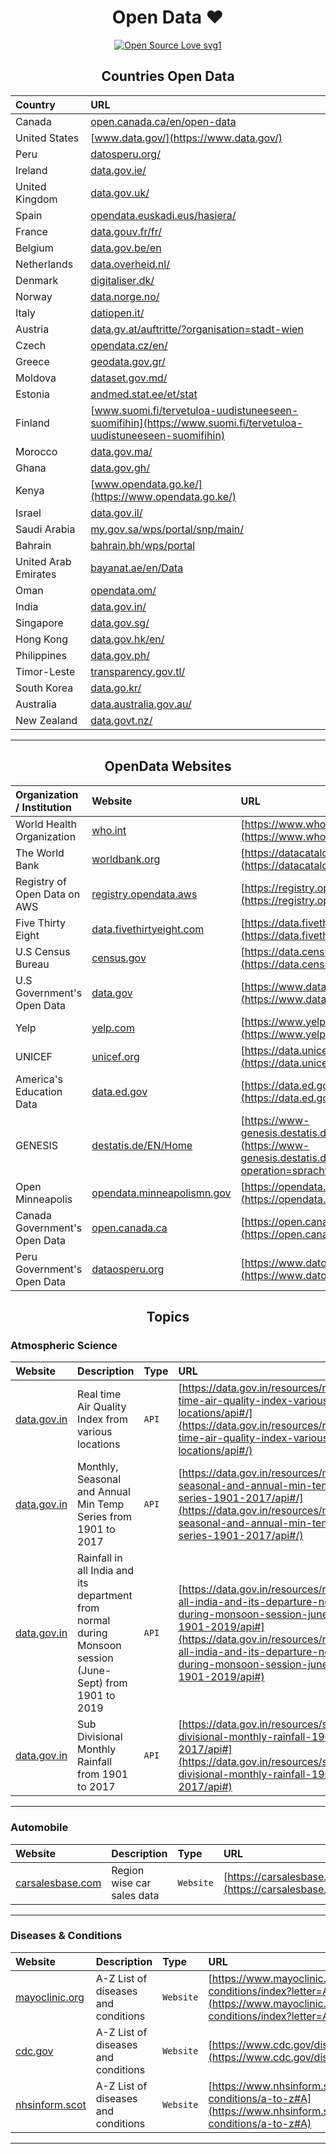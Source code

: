 <div align='center'>
    <h1>Open Data ❤️</h1>
</div>

<div align='center'>

[![Open Source Love svg1](https://badges.frapsoft.com/os/v1/open-source.svg?v=103)](https://github.com/ellerbrock/open-source-badges/)

</div>

<div align='center'>
    <h2>Countries Open Data</h2>
</div>

<center>

|Country|URL|
|:------|:--|
|Canada|[open.canada.ca/en/open-data](https://open.canada.ca/en/open-data)|
|United States|[www.data.gov/](https://www.data.gov/)|
|Peru|[datosperu.org/](https://www.datosperu.org/)|
|Ireland|[data.gov.ie/](https://data.gov.ie/)|
|United Kingdom|[data.gov.uk/](https://data.gov.uk/)|
|Spain|[opendata.euskadi.eus/hasiera/](https://opendata.euskadi.eus/hasiera/)|
|France|[data.gouv.fr/fr/](https://www.data.gouv.fr/fr/)|
|Belgium|[data.gov.be/en](https://data.gov.be/en)|
|Netherlands|[data.overheid.nl/](https://data.overheid.nl/)|
|Denmark|[digitaliser.dk/](https://digitaliser.dk/)|
|Norway|[data.norge.no/](https://data.norge.no/)|
|Italy|[datiopen.it/](http://www.datiopen.it/)|
|Austria|[data.gv.at/auftritte/?organisation=stadt-wien](https://www.data.gv.at/auftritte/?organisation=stadt-wien)|
|Czech|[opendata.cz/en/](https://opendata.cz/en/)|
|Greece|[geodata.gov.gr/](http://geodata.gov.gr/)|
|Moldova|[dataset.gov.md/](https://dataset.gov.md/)|
|Estonia|[andmed.stat.ee/et/stat](https://andmed.stat.ee/et/stat)|
|Finland|[www.suomi.fi/tervetuloa-uudistuneeseen-suomifihin](https://www.suomi.fi/tervetuloa-uudistuneeseen-suomifihin)|
|Morocco|[data.gov.ma/](http://data.gov.ma/)|
|Ghana|[data.gov.gh/](https://data.gov.gh/)|
|Kenya|[www.opendata.go.ke/](https://www.opendata.go.ke/)|
|Israel|[data.gov.il/](https://data.gov.il/)|
|Saudi Arabia|[my.gov.sa/wps/portal/snp/main/](https://www.my.gov.sa/wps/portal/snp/main/)|
|Bahrain|[bahrain.bh/wps/portal](https://www.bahrain.bh/wps/portal)|
|United Arab Emirates|[bayanat.ae/en/Data](https://bayanat.ae/en/Data)|
|Oman|[opendata.om/](https://opendata.om/)|
|India|[data.gov.in/](https://www.data.gov.in/)|
|Singapore|[data.gov.sg/](https://data.gov.sg/)|
|Hong Kong|[data.gov.hk/en/](https://data.gov.hk/en/)|
|Philippines|[data.gov.ph/](https://data.gov.ph/)|
|Timor-Leste|[transparency.gov.tl/](http://www.transparency.gov.tl/)|
|South Korea|[data.go.kr/](https://www.data.go.kr/)|
|Australia|[data.australia.gov.au/](http://data.australia.gov.au/)|
|New Zealand|[data.govt.nz/](https://www.data.govt.nz/)|

</center>

---

<div align='center'>
    <h2>OpenData Websites</h2>
</div>

|Organization / Institution|Website|URL|
|:-------------------------|:------|:--|
|World Health Organization|[who.int](https://www.who.int/)|[https://www.who.int/data/gho/data/indicators](https://www.who.int/data/gho/data/indicators)|
|The World Bank|[worldbank.org](https://www.worldbank.org/en/home)|[https://datacatalog.worldbank.org/home](https://datacatalog.worldbank.org/home)
|Registry of Open Data on AWS|[registry.opendata.aws](https://registry.opendata.aws/)|[https://registry.opendata.aws/](https://registry.opendata.aws/)|
|Five Thirty Eight|[data.fivethirtyeight.com](https://data.fivethirtyeight.com/)|[https://data.fivethirtyeight.com/](https://data.fivethirtyeight.com/)|
|U.S Census Bureau|[census.gov](https://www.census.gov/data.html)|[https://data.census.gov/cedsci/](https://data.census.gov/cedsci/)|
|U.S Government's Open Data|[data.gov](https://www.data.gov/)|[https://www.data.gov/](https://www.data.gov/)|
|Yelp|[yelp.com](https://www.yelp.com)|[https://www.yelp.com/dataset](https://www.yelp.com/dataset)|
|UNICEF|[unicef.org](https://www.unicef.org)|[https://data.unicef.org/](https://data.unicef.org/)|
|America's Education Data|[data.ed.gov](https://data.ed.gov/)|[https://data.ed.gov/dataset](https://data.ed.gov/dataset)|
|GENESIS|[destatis.de/EN/Home](https://www.destatis.de/EN/Home)|[https://www-genesis.destatis.de/genesis/online/data](https://www-genesis.destatis.de/genesis/online/data?operation=sprachwechsel&language=en)|
|Open Minneapolis|[opendata.minneapolismn.gov](https://opendata.minneapolismn.gov/)|[https://opendata.minneapolismn.gov/](https://opendata.minneapolismn.gov/)|
|Canada Government's Open Data|[open.canada.ca](https://www.canada.ca/en.html)|[https://open.canada.ca/en/open-data](https://open.canada.ca/en/open-data)|
|Peru Government's Open Data|[dataosperu.org](https://www.datosperu.org/)|[https://www.datosperu.org/](https://www.datosperu.org/)|


<div align='center'>
    <h2>Topics</h2>
</div>

### Atmospheric Science
|Website|Description|Type|URL|
|:------|:----------|:---|:--|
|[data.gov.in](https://www.data.gov.in)|Real time Air Quality Index from various locations|`API`|[https://data.gov.in/resources/real-time-air-quality-index-various-locations/api#/](https://data.gov.in/resources/real-time-air-quality-index-various-locations/api#/)|
|[data.gov.in](https://www.data.gov.in)|Monthly, Seasonal and Annual Min Temp Series from 1901 to 2017|`API`|[https://data.gov.in/resources/monthly-seasonal-and-annual-min-temp-series-1901-2017/api#/](https://data.gov.in/resources/monthly-seasonal-and-annual-min-temp-series-1901-2017/api#/)|
|[data.gov.in](https://www.data.gov.in)|Rainfall in all India and its department from normal during Monsoon session (June-Sept) from 1901 to 2019|`API`|[https://data.gov.in/resources/rainfall-all-india-and-its-departure-normal-during-monsoon-session-june-sept-1901-2019/api#](https://data.gov.in/resources/rainfall-all-india-and-its-departure-normal-during-monsoon-session-june-sept-1901-2019/api#)|
|[data.gov.in](https://www.data.gov.in)|Sub Divisional Monthly Rainfall from 1901 to 2017|`API`|[https://data.gov.in/resources/sub-divisional-monthly-rainfall-1901-2017/api#](https://data.gov.in/resources/sub-divisional-monthly-rainfall-1901-2017/api#)

---

### Automobile
|Website|Description|Type|URL|
|:------|:----------|:---|:--|
|[carsalesbase.com](https://carsalesbase.com/)|Region wise car sales data|`Website`|[https://carsalesbase.com/](https://carsalesbase.com/)|

---

### Diseases & Conditions
|Website|Description|Type|URL|
|:------|:----------|:---|:--|
|[mayoclinic.org](https://www.mayoclinic.org)|A-Z List of diseases and conditions|`Website`|[https://www.mayoclinic.org/diseases-conditions/index?letter=A](https://www.mayoclinic.org/diseases-conditions/index?letter=A)|
|[cdc.gov](https://www.cdc.gov/)|A-Z List of diseases and conditions|`Website`|[https://www.cdc.gov/diseasesconditions/az/a.html](https://www.cdc.gov/diseasesconditions/az/a.html)|
|[nhsinform.scot](https://www.nhsinform.scot)|A-Z List of diseases and conditions|`Website`|[https://www.nhsinform.scot/illnesses-and-conditions/a-to-z#A](https://www.nhsinform.scot/illnesses-and-conditions/a-to-z#A)|

---

